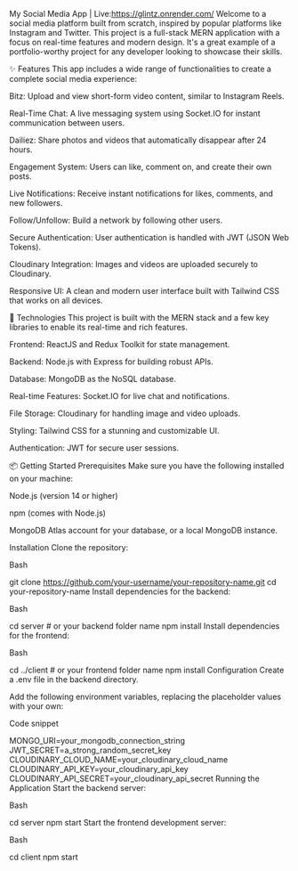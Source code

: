 My Social Media App | Live:https://glintz.onrender.com/
Welcome to a social media platform built from scratch, inspired by popular platforms like Instagram and Twitter. This project is a full-stack MERN application with a focus on real-time features and modern design. It's a great example of a portfolio-worthy project for any developer looking to showcase their skills.

✨ Features
This app includes a wide range of functionalities to create a complete social media experience:

Bitz: Upload and view short-form video content, similar to Instagram Reels.

Real-Time Chat: A live messaging system using Socket.IO for instant communication between users.

Dailiez: Share photos and videos that automatically disappear after 24 hours.

Engagement System: Users can like, comment on, and create their own posts.

Live Notifications: Receive instant notifications for likes, comments, and new followers.

Follow/Unfollow: Build a network by following other users.

Secure Authentication: User authentication is handled with JWT (JSON Web Tokens).

Cloudinary Integration: Images and videos are uploaded securely to Cloudinary.

Responsive UI: A clean and modern user interface built with Tailwind CSS that works on all devices.

🚀 Technologies
This project is built with the MERN stack and a few key libraries to enable its real-time and rich features.

Frontend: ReactJS and Redux Toolkit for state management.

Backend: Node.js with Express for building robust APIs.

Database: MongoDB as the NoSQL database.

Real-time Features: Socket.IO for live chat and notifications.

File Storage: Cloudinary for handling image and video uploads.

Styling: Tailwind CSS for a stunning and customizable UI.

Authentication: JWT for secure user sessions.

📦 Getting Started
Prerequisites
Make sure you have the following installed on your machine:

Node.js (version 14 or higher)

npm (comes with Node.js)

MongoDB Atlas account for your database, or a local MongoDB instance.

Installation
Clone the repository:

Bash

git clone https://github.com/your-username/your-repository-name.git
cd your-repository-name
Install dependencies for the backend:

Bash

cd server # or your backend folder name
npm install
Install dependencies for the frontend:

Bash

cd ../client # or your frontend folder name
npm install
Configuration
Create a .env file in the backend directory.

Add the following environment variables, replacing the placeholder values with your own:

Code snippet

MONGO_URI=your_mongodb_connection_string
JWT_SECRET=a_strong_random_secret_key
CLOUDINARY_CLOUD_NAME=your_cloudinary_cloud_name
CLOUDINARY_API_KEY=your_cloudinary_api_key
CLOUDINARY_API_SECRET=your_cloudinary_api_secret
Running the Application
Start the backend server:

Bash

cd server
npm start
Start the frontend development server:

Bash

cd client
npm start
